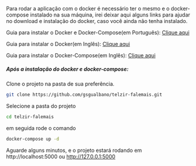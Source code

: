 Para rodar a aplicação com o docker é necessário ter o mesmo e o docker-compose instalado na sua máquina, irei deixar aqui alguns links para ajudar no download e instalação do docker, caso você ainda não tenha instalado.

Guia para instalar o Docker e Docker-Compose(em Português):
[Clique aqui](http://stack.desenvolvedor.expert/appendix/docker/instalacao.html)

Guia para instalar o Docker(em Inglês):
[Clique aqui](https://docs.docker.com/install/)

Guia para instalar o Docker-Compose(em Inglês):
[Clique aqui](https://docs.docker.com/compose/install/)

##### Após a instalação do docker e docker-compose:

Clone o projeto na pasta de sua preferência.

```bash
git clone https://github.com/gsgualbano/telzir-falemais.git
```

Selecione a pasta do projeto

```bash
cd telzir-falemais
```

em seguida rode o comando

```bash
docker-compose up -d
```

Aguarde alguns minutos, e o projeto estará rodando em http://localhost:5000 ou http://127.0.0.1:5000
